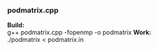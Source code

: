 ### podmatrix.cpp ###
**Build:**  
    g++ podmatrix.cpp -fopenmp -o podmatrix
**Work:**  
    ./podmatrix < podmatrix.in
